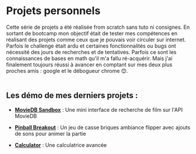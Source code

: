 # Projets personnels


Cette série de projets a été réalisée from scratch sans tuto ni consignes.
En sortant de bootcamp mon objectif était de tester mes compétences en réalisant des projets comme ceux que je pouvais voir circuler sur internet. Parfois le challenge était ardu et certaines fonctionnalités ou bugs ont nécessité des jours de recherches et de tentatives. Parfois ce sont les connaissances de bases en math qu'il m'a fallu ré-acquérir. Mais j'ai finalement toujours réussi à avancer en comptant sur mes deux plus proches amis : google et le débogueur chrome 😊.<br><br>

## Les démo de mes derniers projets :

- [**MovieDB Sandbox**](https://virginiebouvarel.github.io/projets_perso/movieDB_sandbox) : Une mini interface de recherche de film sur l'API MovieDB

- [**Pinball Breakout**](http://breakout.virginiebouvarel.fr) : Un jeu de casse briques ambiance flipper avec ajouts de sons pour animer la partie

- [**Calculator**](https://virginiebouvarel.github.io/projets_perso/calculator) : Une calculatrice avancée
   


